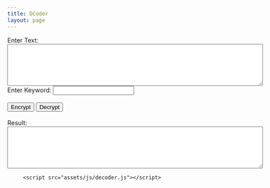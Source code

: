 ```yaml
---
title: DCoder
layout: page
---
```


<html lang="en">
<head>
    <meta charset="UTF-8">
    <meta name="viewport" content="width=device-width, initial-scale=1.0">
    <title>Beaufort Autokey Cipher</title>
</head>
<body>
    <label for="message">Enter Text:</label><br>
    <textarea id="message" rows="6" cols="70"></textarea><br>
    <label for="keyword">Enter Keyword:</label>
    <input type="text" id="keyword"><br><br>
    <button onclick="process('encrypt')">Encrypt</button>
    <button onclick="process('decrypt')">Decrypt</button><br><br>
    <label for="output">Result:</label><br>
    <textarea id="output" rows="6" cols="70"></textarea>


         <script src="assets/js/decoder.js"></script>


</body>
</html>



